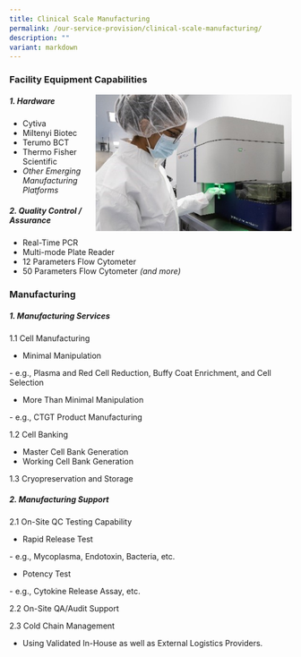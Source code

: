 ```yaml
---
title: Clinical Scale Manufacturing
permalink: /our-service-provision/clinical-scale-manufacturing/
description: ""
variant: markdown
---
```

### Facility Equipment Capabilities

<img src="/images/Our%20Service%20Provision/clinical_scale.jpg" style="width:350px" align="right">

##### 1\. Hardware

*   Cytiva
*   Miltenyi Biotec
*   Terumo BCT
*   Thermo Fisher Scientific
*   _Other Emerging Manufacturing Platforms_

##### 2\. Quality Control / Assurance

*   Real-Time PCR
*   Multi-mode Plate Reader
*   12 Parameters Flow Cytometer
*   50 Parameters Flow Cytometer _(and more)_

### Manufacturing

##### 1\. Manufacturing Services

1.1 Cell Manufacturing

*   Minimal Manipulation 
<div>- e.g., Plasma and Red Cell Reduction, Buffy Coat Enrichment, and Cell Selection
	
*  More Than Minimal Manipulation 
<div>- e.g., CTGT Product Manufacturing

1.2 Cell Banking

*   Master Cell Bank Generation
*   Working Cell Bank Generation

1.3 Cryopreservation and Storage

##### 2\. Manufacturing Support

2.1 On-Site QC Testing Capability

*   Rapid Release Test

<div>- e.g., Mycoplasma, Endotoxin, Bacteria, etc.
	
*   Potency Test

<div>- e.g., Cytokine Release Assay, etc.

2.2 On-Site QA/Audit Support

2.3 Cold Chain Management  

* Using Validated In-House as well as External Logistics Providers.</div></div></div></div>